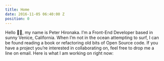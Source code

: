 ```yaml
---
title: Home
date: 2016-11-05 06:40:00 Z
position: 0
---
```


Hello 👋🏼, my name is Peter Hironaka. I’m a Front-End Developer based in sunny Venice, California. When I’m not in the ocean attempting to surf, I can be found reading a book or refactoring old bits of Open Source code. If you have a project you’re interested in collaborating on, feel free to drop me a line on email. Here is what I am working on right now:
